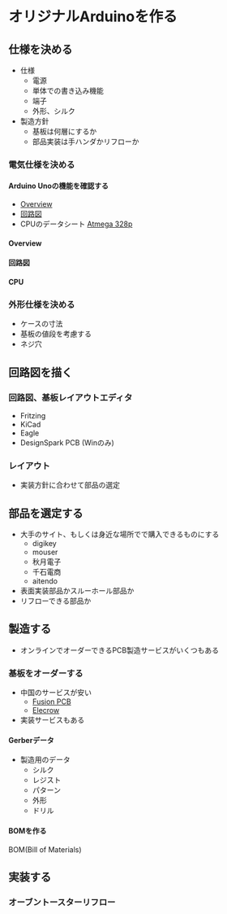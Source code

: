 # オリジナルArduinoを作る



## 仕様を決める
- 仕様
  - 電源
  - 単体での書き込み機能
  - 端子
  - 外形、シルク
- 製造方針
  - 基板は何層にするか
  - 部品実装は手ハンダかリフローか



### 電気仕様を決める


#### Arduino Unoの機能を確認する
- [Overview](https://store-usa.arduino.cc/products/a000066)
- [回路図](https://www.arduino.cc/en/uploads/Main/Arduino_Uno_Rev3-schematic.pdf)
- CPUのデータシート [Atmega 328p](http://www.atmel.com/images/atmel-8271-8-bit-avr-microcontroller-atmega48a-48pa-88a-88pa-168a-168pa-328-328p_datasheet_complete.pdf)


#### Overview


#### 回路図


#### CPU



### 外形仕様を決める
- ケースの寸法
- 基板の値段を考慮する
- ネジ穴



## 回路図を描く


### 回路図、基板レイアウトエディタ
- Fritzing
- KiCad
- Eagle
- DesignSpark PCB (Winのみ)


### レイアウト
- 実装方針に合わせて部品の選定



## 部品を選定する
- 大手のサイト、もしくは身近な場所でで購入できるものにする
  - digikey
  - mouser
  - 秋月電子
  - 千石電商
  - aitendo
- 表面実装部品かスルーホール部品か
- リフローできる部品か



## 製造する
- オンラインでオーダーできるPCB製造サービスがいくつもある


### 基板をオーダーする
- 中国のサービスが安い
  - [Fusion PCB](https://www.seeedstudio.com/fusion_pcb.html)
  - [Elecrow](http://www.elecrow.com)
- 実装サービスもある


#### Gerberデータ
- 製造用のデータ
  - シルク
  - レジスト
  - パターン
  - 外形
  - ドリル


#### BOMを作る
BOM(Bill of Materials)



## 実装する


### オーブントースターリフロー




